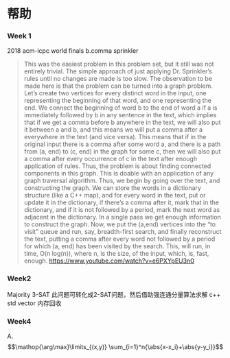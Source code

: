# 帮助
### Week 1
2018 acm-icpc world finals b.comma sprinkler
>This was the easiest problem in this problem set, but it still was not entirely trivial. The simple approach of just applying Dr. Sprinkler’s rules until no changes are made is too slow. 
The observation to be made here is that the problem can be turned into a graph problem. Let’s create two vertices for every distinct word in the input, one representing the beginning of that word, and one representing the end. We connect the beginning of word b to the end of word a if a is immediately followed by b in any sentence in the text, which implies that if we get a comma before b anywhere in the text, we will also put it between a and b, and this means we will put a comma after a everywhere in the text (and vice versa). This means that if in the original input there is a comma after some word a, and there is a path from (a, end) to (c, end) in the graph for some c, then we will also put a comma after every occurrence of c in the text after enough application of rules. Thus, the problem is about finding connected components in this graph. This is doable with an application of any graph traversal algorithm.
Thus, we begin by going over the text, and constructing the graph. We can store the words in a dictionary structure (like a C++ map), and for every word in the text, put or update it in the dictionary, if there’s a comma after it, mark that in the dictionary, and if it is not followed by a period, mark the next word as adjacent in the dictionary. In a single pass we get enough information to construct the graph. Now, we put the (a,end) vertices into the “to visit” queue and run, say, breadth-first search, and finally reconstruct the text, putting a comma after every word not followed by a period for which (a, end) has been visited by the search. 
This, will run, in time, O(n log(n)), where n, is the size, of the input, which, is, fast, enough.
https://www.youtube.com/watch?v=e6PXYpEU3n0

### Week2
Majority 3-SAT
此问题可转化成2-SAT问题，然后借助强连通分量算法求解
c++ std vector 内存回收

### Week4
A. $$\mathop{\arg\max}\limits_{(x,y)} \sum_{i=1}^n{\abs{x-x_i}+\abs{y-y_i}}$$

